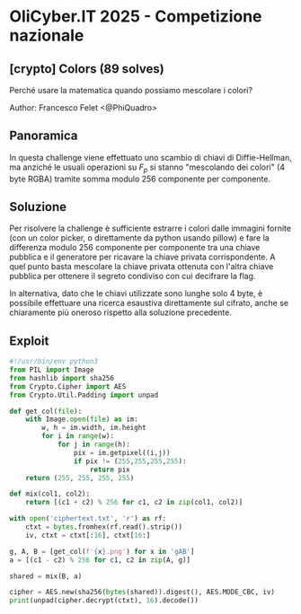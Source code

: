 # OliCyber.IT 2025 - Competizione nazionale

## [crypto] Colors (89 solves)

Perché usare la matematica quando possiamo mescolare i colori?

Author: Francesco Felet <@PhiQuadro>

## Panoramica

In questa challenge viene effettuato uno scambio di chiavi di Diffie-Hellman, ma anziché le usuali operazioni su $F_p$ si stanno "mescolando dei colori" (4 byte RGBA) tramite somma modulo 256 componente per componente.

## Soluzione

Per risolvere la challenge è sufficiente estrarre i colori dalle immagini fornite (con un color picker, o direttamente da python usando pillow) e fare la differenza modulo 256 componente per componente tra una chiave pubblica e il generatore per ricavare la chiave privata corrispondente. A quel punto basta mescolare la chiave privata ottenuta con l'altra chiave pubblica per ottenere il segreto condiviso con cui decifrare la flag.

In alternativa, dato che le chiavi utilizzate sono lunghe solo 4 byte, è possibile effettuare una ricerca esaustiva direttamente sul cifrato, anche se chiaramente più oneroso rispetto alla soluzione precedente.

## Exploit

```py
#!/usr/bin/env python3
from PIL import Image
from hashlib import sha256
from Crypto.Cipher import AES
from Crypto.Util.Padding import unpad

def get_col(file):
    with Image.open(file) as im:
        w, h = im.width, im.height
        for i in range(w):
            for j in range(h):
                pix = im.getpixel((i,j))
                if pix != (255,255,255,255):
                    return pix
    return (255, 255, 255, 255)

def mix(col1, col2):
    return [(c1 + c2) % 256 for c1, c2 in zip(col1, col2)]

with open('ciphertext.txt', 'r') as rf:
    ctxt = bytes.fromhex(rf.read().strip())
    iv, ctxt = ctxt[:16], ctxt[16:]

g, A, B = [get_col(f'{x}.png') for x in 'gAB']
a = [(c1 - c2) % 256 for c1, c2 in zip(A, g)]

shared = mix(B, a)

cipher = AES.new(sha256(bytes(shared)).digest(), AES.MODE_CBC, iv)
print(unpad(cipher.decrypt(ctxt), 16).decode())
```

